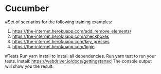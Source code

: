 # Cucumber

#Set of scenarios for the following training examples:

1. https://the-internet.herokuapp.com/add_remove_elements/
2. https://the-internet.herokuapp.com/checkboxes
3. https://the-internet.herokuapp.com/key_presses
4. https://the-internet.herokuapp.com/login

#Tests
 Run yarn install to install all dependencies.
 Run yarn test to run your tests.
 Install: https://webdriver.io/docs/gettingstarted 
 The console output will show you the result.
